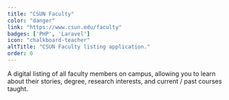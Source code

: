 ```yaml
---
title: "CSUN Faculty"
color: "danger"
link: "https://www.csun.edu/faculty"
badges: ['PHP', 'Laravel']
icon: "chalkboard-teacher"
altTitle: "CSUN Faculty listing application."
order: 0
---
```

A digital listing of all faculty members on campus, allowing you to learn about their stories, degree, research interests, and current / past courses taught.